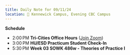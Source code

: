 ```yaml
---
title: Daily Note for 09/11/24
location: 🏫 Kennewick Campus, Evening CBC Campus
---
```

**Schedule**

- 2:00 PM **Tri-Cities Office Hours** ([Join Zoom]( https://heritage.zoom.us/my/dr.jacob))
- 3:00 PM **HU/ESD Practicum Student Check-In**
- 5:30 PM **Week 03 SOWK 486w - Theories of Practice I**